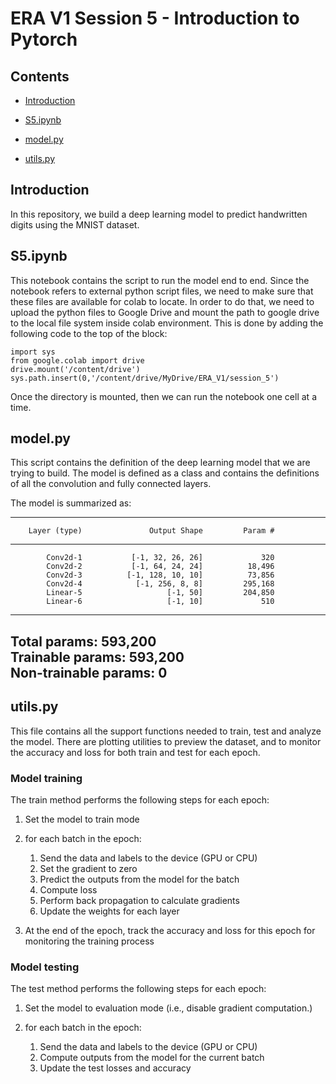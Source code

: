 # ERA V1 Session 5 - Introduction to Pytorch

## Contents

* [Introduction](#Introduction)
 
* [S5.ipynb](#S5.ipynb)

* [model.py](#model.py)

* [utils.py](#utils.py)


## Introduction
<p>
In this repository, we build a deep learning model to predict handwritten digits
using the MNIST dataset. 
</p>


## S5.ipynb

<p> This notebook contains the script to run the model end to end. Since the notebook refers to external python script 
files, we need to make sure that these files are available for colab to locate. In order to do that, we need to upload the 
python files to Google Drive and mount the path to google drive to the local file system inside colab environment.
This is done by adding the following code to the top of the block:
</p>

```
import sys
from google.colab import drive
drive.mount('/content/drive')
sys.path.insert(0,'/content/drive/MyDrive/ERA_V1/session_5')
```

<p>
Once the directory is mounted, then we can run the notebook one cell at a time. 
</p>

## model.py
<p>This script contains the definition of the deep learning model that we are trying to build. The model is defined as a class and contains the definitions of all the convolution and fully connected layers. 

The model is summarized as:


----------------------------------------------------------------
        Layer (type)               Output Shape         Param #
----------------------------------------------------------------

            Conv2d-1           [-1, 32, 26, 26]             320
            Conv2d-2           [-1, 64, 24, 24]          18,496
            Conv2d-3          [-1, 128, 10, 10]          73,856
            Conv2d-4            [-1, 256, 8, 8]         295,168
            Linear-5                   [-1, 50]         204,850
            Linear-6                   [-1, 10]             510
----------------------------------------------------------------
Total params: 593,200\
Trainable params: 593,200\
Non-trainable params: 0
----------------------------------------------------------------
</p>

## utils.py

<p> This file contains all the support functions needed to train, test and analyze the model. There are plotting utilities to preview the dataset, and to monitor the accuracy and loss for both train and test for each epoch.</p>

### Model training
<p> The train method performs the following steps for each epoch:

1. Set the model to train mode
2. for each batch in the epoch:

   1. Send the data and labels to the device (GPU or CPU)
   2. Set the gradient to zero
   3. Predict the outputs from the model for the batch
   4. Compute loss
   5. Perform back propagation to calculate gradients
   6. Update the weights for each layer
3. At the end of the epoch, track the accuracy and loss for this epoch for monitoring the training process
</p>

### Model testing
<p>  The test method performs the following steps for each epoch:

1. Set the model to evaluation mode (i.e., disable gradient computation.)
2. for each batch in the epoch:

   1. Send the data and labels to the device (GPU or CPU)
   2. Compute outputs from the model for the current batch
   3. Update the test losses and accuracy

</p>

